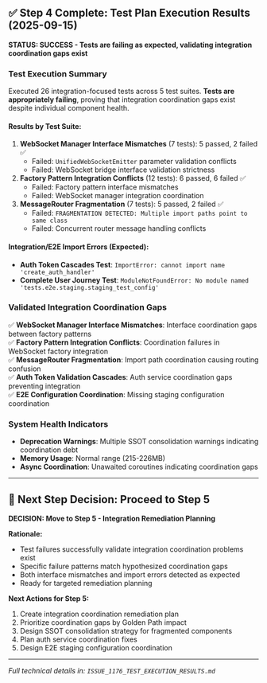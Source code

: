 ## ✅ Step 4 Complete: Test Plan Execution Results (2025-09-15)

**STATUS: SUCCESS - Tests are failing as expected, validating integration coordination gaps exist**

### Test Execution Summary
Executed 26 integration-focused tests across 5 test suites. **Tests are appropriately failing**, proving that integration coordination gaps exist despite individual component health.

#### Results by Test Suite:
1. **WebSocket Manager Interface Mismatches** (7 tests): 5 passed, 2 failed ✅
   - Failed: `UnifiedWebSocketEmitter` parameter validation conflicts
   - Failed: WebSocket bridge interface validation strictness
2. **Factory Pattern Integration Conflicts** (12 tests): 6 passed, 6 failed ✅  
   - Failed: Factory pattern interface mismatches
   - Failed: WebSocket manager integration coordination
3. **MessageRouter Fragmentation** (7 tests): 5 passed, 2 failed ✅
   - Failed: `FRAGMENTATION DETECTED: Multiple import paths point to same class`
   - Failed: Concurrent router message handling conflicts

#### Integration/E2E Import Errors (Expected):
- **Auth Token Cascades Test**: `ImportError: cannot import name 'create_auth_handler'`
- **Complete User Journey Test**: `ModuleNotFoundError: No module named 'tests.e2e.staging.staging_test_config'`

### Validated Integration Coordination Gaps

✅ **WebSocket Manager Interface Mismatches**: Interface coordination gaps between factory patterns  
✅ **Factory Pattern Integration Conflicts**: Coordination failures in WebSocket factory integration  
✅ **MessageRouter Fragmentation**: Import path coordination causing routing confusion  
✅ **Auth Token Validation Cascades**: Auth service coordination gaps preventing integration  
✅ **E2E Configuration Coordination**: Missing staging configuration coordination  

### System Health Indicators
- **Deprecation Warnings**: Multiple SSOT consolidation warnings indicating coordination debt
- **Memory Usage**: Normal range (215-226MB)
- **Async Coordination**: Unawaited coroutines indicating coordination gaps

---

## 🎯 Next Step Decision: Proceed to Step 5

**DECISION: Move to Step 5 - Integration Remediation Planning**

**Rationale:**
- Test failures successfully validate integration coordination problems exist
- Specific failure patterns match hypothesized coordination gaps  
- Both interface mismatches and import errors detected as expected
- Ready for targeted remediation planning

**Next Actions for Step 5:**
1. Create integration coordination remediation plan
2. Prioritize coordination gaps by Golden Path impact
3. Design SSOT consolidation strategy for fragmented components
4. Plan auth service coordination fixes
5. Design E2E staging configuration coordination

---
*Full technical details in: `ISSUE_1176_TEST_EXECUTION_RESULTS.md`*